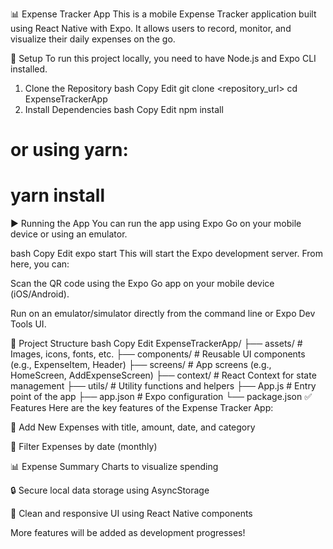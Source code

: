 📊 Expense Tracker App
This is a mobile Expense Tracker application built using React Native with Expo. It allows users to record, monitor, and visualize their daily expenses on the go.

🚀 Setup
To run this project locally, you need to have Node.js and Expo CLI installed.

1. Clone the Repository
bash
Copy
Edit
git clone <repository_url>
cd ExpenseTrackerApp
2. Install Dependencies
bash
Copy
Edit
npm install
# or using yarn:
# yarn install
▶️ Running the App
You can run the app using Expo Go on your mobile device or using an emulator.

bash
Copy
Edit
expo start
This will start the Expo development server. From here, you can:

Scan the QR code using the Expo Go app on your mobile device (iOS/Android).

Run on an emulator/simulator directly from the command line or Expo Dev Tools UI.

📁 Project Structure
bash
Copy
Edit
ExpenseTrackerApp/
├── assets/             # Images, icons, fonts, etc.
├── components/         # Reusable UI components (e.g., ExpenseItem, Header)
├── screens/            # App screens (e.g., HomeScreen, AddExpenseScreen)
├── context/            # React Context for state management
├── utils/              # Utility functions and helpers
├── App.js              # Entry point of the app
├── app.json            # Expo configuration
└── package.json
✅ Features
Here are the key features of the Expense Tracker App:

💸 Add New Expenses with title, amount, date, and category

📅 Filter Expenses by date (monthly)

📊 Expense Summary Charts to visualize spending


🔒 Secure local data storage using AsyncStorage

🎨 Clean and responsive UI using React Native components

More features will be added as development progresses!
